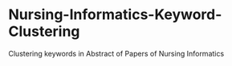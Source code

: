 # Nursing-Informatics-Keyword-Clustering
Clustering keywords in Abstract of Papers of Nursing Informatics
